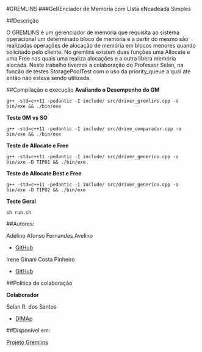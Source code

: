 #GREMLINS 
###GeREnciador de Memoria com LIsta eNcadeada Simples

##Descrição

O GREMLINS é um gerenciador de memória que requisita ao sistema operacional um determinado bloco de memória e a partir do mesmo são realizadas operações de alocação de memória em blocos menores quando solicitado pelo cliente. No gremlins existem duas funções uma Allocate e uma Free nas quais uma realiza alocações e a outra libera memória alocada. Neste trabalho tivemos a colaboração do Professor Selan, na funcão de testes StoragePoolTest com o uso da priority_queue a qual até então não estava sendo utilizada. 


##Compilação e execução
**Avaliando o Desempenho do GM**
```shell
g++ -std=c++11 -pedantic -I include/ src/driver_gremlins.cpp -o bin/exe && ./bin/exe
```

**Teste GM vs SO**
```shell
g++ -std=c++11 -pedantic -I include/ src/drive_comparador.cpp -o bin/exe && ./bin/exe 
```

**Teste de Allocate e Free**
```shell
g++ -std=c++11 -pedantic -I include/ src/driver_generico.cpp -o bin/exe -D TIPO1 && ./bin/exe
```

**Teste de Allocate Best e Free**
```shell
g++ -std=c++11 -pedantic -I include/ src/driver_generico.cpp -o bin/exe -D TIPO2 && ./bin/exe
```

**Teste Geral**
```shell
sh run.sh
```

##Autores:

Adelino Afonso Fernandes Avelino
 - [GitHub](https://github.com/aafavelino)

Irene Ginani Costa Pinheiro 
 - [GitHub](https://github.com/IreneGinani)

##Politica de colaboração

**Colaborador**

Selan R. dos Santos
 - [DIMAp](https://www.dimap.ufrn.br/~selan/index.html)

##Disponível em:

[Projeto Gremlins](https://github.com/aafavelino/GREMLINS)
